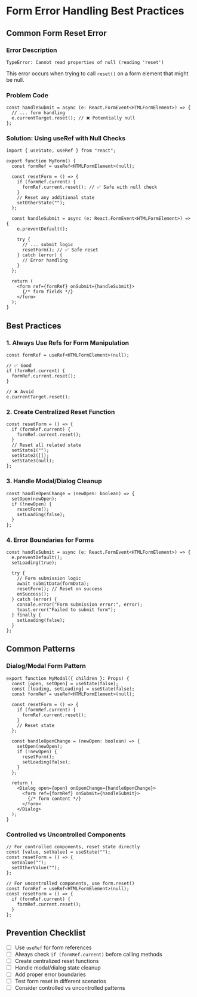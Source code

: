 # Form Error Handling Best Practices

## Common Form Reset Error

### Error Description

```
TypeError: Cannot read properties of null (reading 'reset')
```

This error occurs when trying to call `reset()` on a form element that might be null.

### Problem Code

```tsx
const handleSubmit = async (e: React.FormEvent<HTMLFormElement>) => {
  // ... form handling
  e.currentTarget.reset(); // ❌ Potentially null
};
```

### Solution: Using useRef with Null Checks

```tsx
import { useState, useRef } from "react";

export function MyForm() {
  const formRef = useRef<HTMLFormElement>(null);

  const resetForm = () => {
    if (formRef.current) {
      formRef.current.reset(); // ✅ Safe with null check
    }
    // Reset any additional state
    setOtherState("");
  };

  const handleSubmit = async (e: React.FormEvent<HTMLFormElement>) => {
    e.preventDefault();

    try {
      // ... submit logic
      resetForm(); // ✅ Safe reset
    } catch (error) {
      // Error handling
    }
  };

  return (
    <form ref={formRef} onSubmit={handleSubmit}>
      {/* form fields */}
    </form>
  );
}
```

## Best Practices

### 1. Always Use Refs for Form Manipulation

```tsx
const formRef = useRef<HTMLFormElement>(null);

// ✅ Good
if (formRef.current) {
  formRef.current.reset();
}

// ❌ Avoid
e.currentTarget.reset();
```

### 2. Create Centralized Reset Function

```tsx
const resetForm = () => {
  if (formRef.current) {
    formRef.current.reset();
  }
  // Reset all related state
  setState1("");
  setState2([]);
  setState3(null);
};
```

### 3. Handle Modal/Dialog Cleanup

```tsx
const handleOpenChange = (newOpen: boolean) => {
  setOpen(newOpen);
  if (!newOpen) {
    resetForm();
    setLoading(false);
  }
};
```

### 4. Error Boundaries for Forms

```tsx
const handleSubmit = async (e: React.FormEvent<HTMLFormElement>) => {
  e.preventDefault();
  setLoading(true);

  try {
    // Form submission logic
    await submitData(formData);
    resetForm(); // Reset on success
    onSuccess();
  } catch (error) {
    console.error("Form submission error:", error);
    toast.error("Failed to submit form");
  } finally {
    setLoading(false);
  }
};
```

## Common Patterns

### Dialog/Modal Form Pattern

```tsx
export function MyModal({ children }: Props) {
  const [open, setOpen] = useState(false);
  const [loading, setLoading] = useState(false);
  const formRef = useRef<HTMLFormElement>(null);

  const resetForm = () => {
    if (formRef.current) {
      formRef.current.reset();
    }
    // Reset state
  };

  const handleOpenChange = (newOpen: boolean) => {
    setOpen(newOpen);
    if (!newOpen) {
      resetForm();
      setLoading(false);
    }
  };

  return (
    <Dialog open={open} onOpenChange={handleOpenChange}>
      <form ref={formRef} onSubmit={handleSubmit}>
        {/* form content */}
      </form>
    </Dialog>
  );
}
```

### Controlled vs Uncontrolled Components

```tsx
// For controlled components, reset state directly
const [value, setValue] = useState("");
const resetForm = () => {
  setValue("");
  setOtherValue("");
};

// For uncontrolled components, use form.reset()
const formRef = useRef<HTMLFormElement>(null);
const resetForm = () => {
  if (formRef.current) {
    formRef.current.reset();
  }
};
```

## Prevention Checklist

- [ ] Use `useRef` for form references
- [ ] Always check `if (formRef.current)` before calling methods
- [ ] Create centralized reset functions
- [ ] Handle modal/dialog state cleanup
- [ ] Add proper error boundaries
- [ ] Test form reset in different scenarios
- [ ] Consider controlled vs uncontrolled patterns
